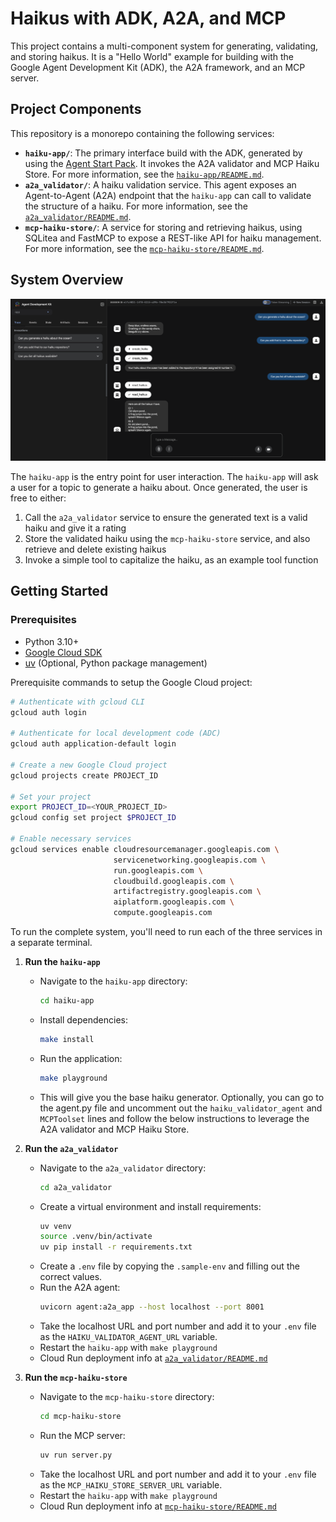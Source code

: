 # Haikus with ADK, A2A, and MCP

This project contains a multi-component system for generating, validating, and storing haikus. It is a "Hello World" example for building with the Google Agent Development Kit (ADK), the A2A framework, and an MCP server.

## Project Components

This repository is a monorepo containing the following services:

*   **`haiku-app/`**: The primary interface build with the ADK, generated by using the [Agent Start Pack](https://googlecloudplatform.github.io/agent-starter-pack/). It invokes the A2A validator and MCP Haiku Store. For more information, see the [`haiku-app/README.md`](haiku-app/README.md).
*   **`a2a_validator/`**: A haiku validation service. This agent exposes an Agent-to-Agent (A2A) endpoint that the `haiku-app` can call to validate the structure of a haiku. For more information, see the [`a2a_validator/README.md`](a2a_validator/README.md).
*   **`mcp-haiku-store/`**: A service for storing and retrieving haikus, using SQLitea and FastMCP to expose a REST-like API for haiku management. For more information, see the [`mcp-haiku-store/README.md`](mcp-haiku-store/README.md).

## System Overview

![Haiku ADK App](assets/haiku_generate.png)

The `haiku-app` is the entry point for user interaction. The `haiku-app` will ask a user for a topic to generate a haiku about. Once generated, the user is free to either:

1.  Call the `a2a_validator` service to ensure the generated text is a valid haiku and give it a rating
2.  Store the validated haiku using the `mcp-haiku-store` service, and also retrieve and delete existing haikus
3.  Invoke a simple tool to capitalize the haiku, as an example tool function

## Getting Started

### Prerequisites

- Python 3.10+
- [Google Cloud SDK](https://cloud.google.com/sdk/docs/install) 
- [uv](https://docs.astral.sh/uv/getting-started/installation/) (Optional, Python package management) 

Prerequisite commands to setup the Google Cloud project:
```bash
# Authenticate with gcloud CLI
gcloud auth login

# Authenticate for local development code (ADC)
gcloud auth application-default login

# Create a new Google Cloud project
gcloud projects create PROJECT_ID

# Set your project
export PROJECT_ID=<YOUR_PROJECT_ID>
gcloud config set project $PROJECT_ID

# Enable necessary services
gcloud services enable cloudresourcemanager.googleapis.com \
                       servicenetworking.googleapis.com \
                       run.googleapis.com \
                       cloudbuild.googleapis.com \
                       artifactregistry.googleapis.com \
                       aiplatform.googleapis.com \
                       compute.googleapis.com 
```

To run the complete system, you'll need to run each of the three services in a separate terminal.

1.  **Run the `haiku-app`**
    - Navigate to the `haiku-app` directory:
      ```bash
      cd haiku-app
      ```
    - Install dependencies:
      ```bash
      make install
      ```
    - Run the application:
      ```bash
      make playground
      ```
    - This will give you the base haiku generator. Optionally, you can go to the agent.py file and uncomment out the `haiku_validator_agent` and `MCPToolset` lines and follow the below instructions to leverage the A2A validator and MCP Haiku Store.


2.  **Run the `a2a_validator`**
    - Navigate to the `a2a_validator` directory:
      ```bash
      cd a2a_validator
      ```
    - Create a virtual environment and install requirements:
      ```bash
      uv venv
      source .venv/bin/activate
      uv pip install -r requirements.txt
      ```
    - Create a `.env` file by copying the `.sample-env` and filling out the correct values.
    - Run the A2A agent:
      ```bash
      uvicorn agent:a2a_app --host localhost --port 8001
      ```
    - Take the localhost URL and port number and add it to your `.env` file as the `HAIKU_VALIDATOR_AGENT_URL` variable.
    - Restart the `haiku-app` with `make playground`
    - Cloud Run deployment info at [`a2a_validator/README.md`](a2a_validator/README.md)


3.  **Run the `mcp-haiku-store`**
    - Navigate to the `mcp-haiku-store` directory:
      ```bash
      cd mcp-haiku-store
      ```
    - Run the MCP server:
      ```bash
      uv run server.py
      ```
    - Take the localhost URL and port number and add it to your `.env` file as the `MCP_HAIKU_STORE_SERVER_URL` variable.
    - Restart the `haiku-app` with `make playground`
    - Cloud Run deployment info at [`mcp-haiku-store/README.md`](mcp-haiku-store/README.md)


